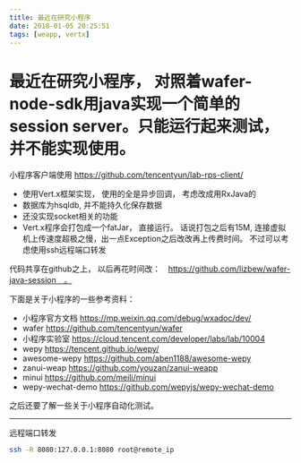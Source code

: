 ```yaml
---
title: 最近在研究小程序
date: 2018-01-05 20:25:51
tags: [weapp, vertx]
---
```


# 最近在研究小程序， 对照着wafer-node-sdk用java实现一个简单的session server。只能运行起来测试， 并不能实现使用。

小程序客户端使用 https://github.com/tencentyun/lab-rps-client/

* 使用Vert.x框架实现， 使用的全是异步回调， 考虑改成用RxJava的
* 数据库为hsqldb, 并不能持久化保存数据
* 还没实现socket相关的功能
* Vert.x程序会打包成一个fatJar， 直接运行。 话说打包之后有15M, 连接虚拟机上传速度超极之慢，出一点Exception之后改改再上传费时间。 不过可以考虑使用ssh远程端口转发

代码共享在github之上， 以后再花时间改：　https://github.com/lizbew/wafer-java-session　。


下面是关于小程序的一些参考资料：

* 小程序官方文档 https://mp.weixin.qq.com/debug/wxadoc/dev/
* wafer https://github.com/tencentyun/wafer
* 小程序实验室 https://cloud.tencent.com/developer/labs/lab/10004
* wepy https://tencent.github.io/wepy/
* awesome-wepy https://github.com/aben1188/awesome-wepy
* zanui-weap https://github.com/youzan/zanui-weapp
* minui https://github.com/meili/minui
* wepy-wechat-demo https://github.com/wepyjs/wepy-wechat-demo

之后还要了解一些关于小程序自动化测试。

----

远程端口转发

```bash
ssh -R 8080:127.0.0.1:8080 root@remote_ip
````
